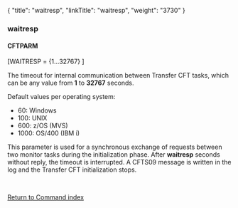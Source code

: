{
    "title": "waitresp",
    "linkTitle": "waitresp",
    "weight": "3730"
}<span id="waitresp"></span>

### waitresp

#### CFTPARM

\[WAITRESP = {1...32767} \]

The timeout for internal communication between Transfer CFT
tasks, which can be any
value from <span style="font-weight: bold;">1</span> to <span style="font-weight: bold;">32767</span> seconds.

Default values per operating system:

-   60: Windows
-   100: UNIX
-   600: z/OS (MVS)
-   1000: OS/400 (IBM i)

This parameter is used for a synchronous exchange of requests between
two monitor tasks during the initialization phase. After <span style="font-weight: bold;">waitresp</span>
seconds without reply, the timeout is interrupted. A CFTS09 message is
written in the log and the <span class="mc-variable axway_variables.Component_Short_Name variable">Transfer CFT</span> initialization stops.

 

[Return to Command index](../../)
